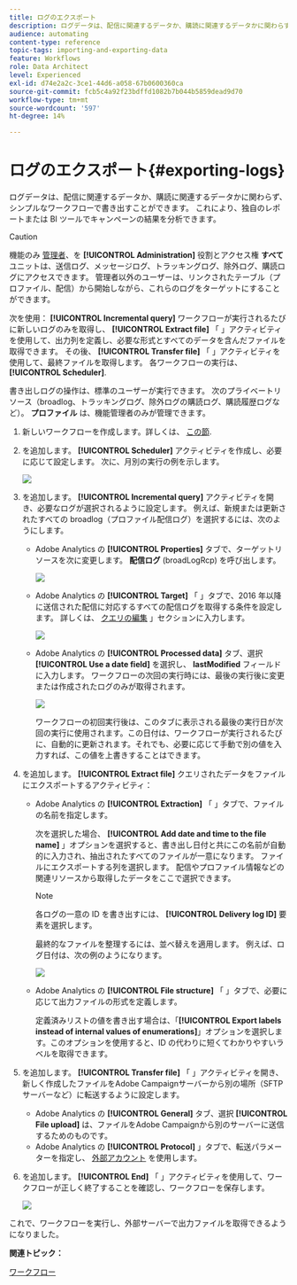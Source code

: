 ```yaml
---
title: ログのエクスポート
description: ログデータは、配信に関連するデータか、購読に関連するデータかに関わらず、シンプルなワークフローで書き出すことができます。
audience: automating
content-type: reference
topic-tags: importing-and-exporting-data
feature: Workflows
role: Data Architect
level: Experienced
exl-id: d74e2a2c-3ce1-44d6-a058-67b0600360ca
source-git-commit: fcb5c4a92f23bdffd1082b7b044b5859dead9d70
workflow-type: tm+mt
source-wordcount: '597'
ht-degree: 14%

---
```


# ログのエクスポート{#exporting-logs}

ログデータは、配信に関連するデータか、購読に関連するデータかに関わらず、シンプルなワークフローで書き出すことができます。 これにより、独自のレポートまたは BI ツールでキャンペーンの結果を分析できます。

>[!CAUTION]
>
>機能のみ [管理者](../../administration/using/users-management.md#functional-administrators)、を **[!UICONTROL Administration]** 役割とアクセス権 **すべて** ユニットは、送信ログ、メッセージログ、トラッキングログ、除外ログ、購読ログにアクセスできます。 管理者以外のユーザーは、リンクされたテーブル（プロファイル、配信）から開始しながら、これらのログをターゲットにすることができます。

次を使用： **[!UICONTROL Incremental query]** ワークフローが実行されるたびに新しいログのみを取得し、 **[!UICONTROL Extract file]** 「 」アクティビティを使用して、出力列を定義し、必要な形式とすべてのデータを含んだファイルを取得できます。 その後、 **[!UICONTROL Transfer file]** 「 」アクティビティを使用して、最終ファイルを取得します。 各ワークフローの実行は、 **[!UICONTROL Scheduler]**.

書き出しログの操作は、標準のユーザーが実行できます。 次のプライベートリソース（broadlog、トラッキングログ、除外ログの購読ログ、購読履歴ログなど）。 **プロファイル** は、機能管理者のみが管理できます。

1. 新しいワークフローを作成します。詳しくは、 [この節](../../automating/using/building-a-workflow.md#creating-a-workflow).
1. を追加します。 **[!UICONTROL Scheduler]** アクティビティを作成し、必要に応じて設定します。 次に、月別の実行の例を示します。

   ![](assets/export_logs_scheduler.png)

1. を追加します。 **[!UICONTROL Incremental query]** アクティビティを開き、必要なログが選択されるように設定します。 例えば、新規または更新されたすべての broadlog（プロファイル配信ログ）を選択するには、次のようにします。

   * Adobe Analytics の **[!UICONTROL Properties]** タブで、ターゲットリソースを次に変更します。 **配信ログ** (broadLogRcp) を呼び出します。

     ![](assets/export_logs_query_properties.png)

   * Adobe Analytics の **[!UICONTROL Target]** 「 」タブで、2016 年以降に送信された配信に対応するすべての配信ログを取得する条件を設定します。 詳しくは、 [クエリの編集](../../automating/using/editing-queries.md#creating-queries) 」セクションに入力します。

     ![](assets/export_logs_query_target.png)

   * Adobe Analytics の **[!UICONTROL Processed data]** タブ、選択 **[!UICONTROL Use a date field]** を選択し、 **lastModified** フィールドに入力します。 ワークフローの次回の実行時には、最後の実行後に変更または作成されたログのみが取得されます。

     ![](assets/export_logs_query_processeddata.png)

     ワークフローの初回実行後は、このタブに表示される最後の実行日が次回の実行に使用されます。この日付は、ワークフローが実行されるたびに、自動的に更新されます。それでも、必要に応じて手動で別の値を入力すれば、この値を上書きすることはできます。

1. を追加します。 **[!UICONTROL Extract file]** クエリされたデータをファイルにエクスポートするアクティビティ：

   * Adobe Analytics の **[!UICONTROL Extraction]** 「 」タブで、ファイルの名前を指定します。

     次を選択した場合、 **[!UICONTROL Add date and time to the file name]** 」オプションを選択すると、書き出し日付と共にこの名前が自動的に入力され、抽出されたすべてのファイルが一意になります。 ファイルにエクスポートする列を選択します。 配信やプロファイル情報などの関連リソースから取得したデータをここで選択できます。

     >[!NOTE]
     >
     >各ログの一意の ID を書き出すには、 **[!UICONTROL Delivery log ID]** 要素を選択します。

     最終的なファイルを整理するには、並べ替えを適用します。 例えば、ログ日付は、次の例のようになります。

     ![](assets/export_logs_extractfile_extraction.png)

   * Adobe Analytics の **[!UICONTROL File structure]** 「 」タブで、必要に応じて出力ファイルの形式を定義します。

     定義済みリストの値を書き出す場合は、「**[!UICONTROL Export labels instead of internal values of enumerations]**」オプションを選択します。このオプションを使用すると、ID の代わりに短くてわかりやすいラベルを取得できます。

1. を追加します。 **[!UICONTROL Transfer file]** 「 」アクティビティを開き、新しく作成したファイルをAdobe Campaignサーバーから別の場所（SFTP サーバーなど）に転送するように設定します。

   * Adobe Analytics の **[!UICONTROL General]** タブ、選択 **[!UICONTROL File upload]** は、ファイルをAdobe Campaignから別のサーバーに送信するためのものです。
   * Adobe Analytics の **[!UICONTROL Protocol]** 」タブで、転送パラメーターを指定し、 [外部アカウント](../../administration/using/external-accounts.md#creating-an-external-account) を使用します。

1. を追加します。 **[!UICONTROL End]** 「 」アクティビティを使用して、ワークフローが正しく終了することを確認し、ワークフローを保存します。

   ![](assets/export_logs_example_workflow.png)

これで、ワークフローを実行し、外部サーバーで出力ファイルを取得できるようになりました。

**関連トピック：**

[ワークフロー](../../automating/using/get-started-workflows.md)
